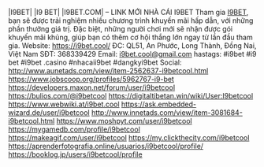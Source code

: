 |I9BET| |I9 BET| |I9BET.COM| – LINK MỚI NHÀ CÁI I9BET
Tham gia [I9BET](https://i9bet.cool/), bạn sẽ được trải nghiệm nhiều chương trình khuyến mãi hấp dẫn, với những phần thưởng giá trị. Đặc biệt, những người chơi mới sẽ nhận được gói khuyến mãi khủng, giúp bạn có thêm cơ hội thắng lớn ngay từ lần đầu tham gia.
Website: https://i9bet.cool/ 
ĐC:        QL51, An Phước, Long Thành, Đồng Nai, Việt Nam
SĐT:      368339429
Email:    i9bet.cool@gmail.com
hastags: #i9bet  #i9 bet  #i9bet .casino #nhacaii9bet  #dangkyi9bet 
Social:
http://www.aunetads.com/view/item-2562637-i9betcool.html
https://www.jobscoop.org/profiles/5962767-i9-bet
https://developers.maxon.net/forum/user/i9betcool
https://bulios.com/@i9betcool
https://digitaltibetan.win/wiki/User:I9betcool
https://www.webwiki.at/i9bet.cool
https://ask.embedded-wizard.de/user/i9betcool
http://www.innetads.com/view/item-3081684-i9betcool.html
https://www.moshpyt.com/user/i9betcool
https://mygamedb.com/profile/i9betcool
https://makeagif.com/user/i9betcool
https://my.clickthecity.com/i9betcool
https://aprenderfotografia.online/usuarios/i9betcool/profile/
https://booklog.jp/users/i9betcool/profile